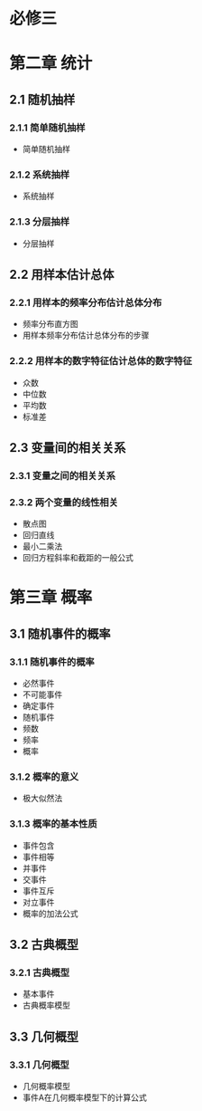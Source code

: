# 必修三

# 第二章 统计

## 2.1 随机抽样

### 2.1.1 简单随机抽样

- 简单随机抽样

### 2.1.2 系统抽样

- 系统抽样

### 2.1.3 分层抽样

- 分层抽样

## 2.2 用样本估计总体

### 2.2.1 用样本的频率分布估计总体分布

- 频率分布直方图
- 用样本频率分布估计总体分布的步骤

### 2.2.2 用样本的数字特征估计总体的数字特征

- 众数
- 中位数
- 平均数
- 标准差

## 2.3 变量间的相关关系

### 2.3.1 变量之间的相关关系

### 2.3.2 两个变量的线性相关

- 散点图
- 回归直线
- 最小二乘法
- 回归方程斜率和截距的一般公式

# 第三章 概率

## 3.1 随机事件的概率

### 3.1.1 随机事件的概率

- 必然事件
- 不可能事件
- 确定事件
- 随机事件
- 频数
- 频率
- 概率

### 3.1.2 概率的意义

- 极大似然法

### 3.1.3 概率的基本性质

- 事件包含
- 事件相等
- 并事件
- 交事件
- 事件互斥
- 对立事件
- 概率的加法公式

## 3.2 古典概型

### 3.2.1 古典概型

- 基本事件
- 古典概率模型

## 3.3 几何概型

### 3.3.1 几何概型

- 几何概率模型
- 事件A在几何概率模型下的计算公式